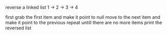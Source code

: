 reverse a linked list
1 -> 2 -> 3 -> 4

first grab the first item and make it point to null
move to the next item and make it point to the previous
repeat untill there are no more items
print the reversed list


```java




```